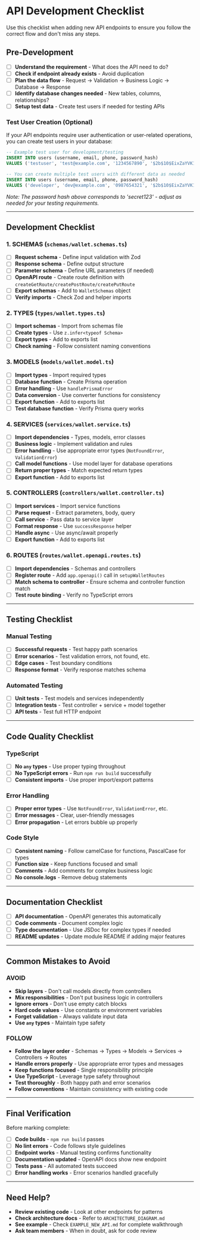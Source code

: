 # API Development Checklist

Use this checklist when adding new API endpoints to ensure you follow the correct flow and don't miss any steps.

## Pre-Development

- [ ] **Understand the requirement** - What does the API need to do?
- [ ] **Check if endpoint already exists** - Avoid duplication
- [ ] **Plan the data flow** - Request → Validation → Business Logic → Database → Response
- [ ] **Identify database changes needed** - New tables, columns, relationships?
- [ ] **Setup test data** - Create test users if needed for testing APIs

### Test User Creation (Optional)

If your API endpoints require user authentication or user-related operations, you can create test users in your database:

```sql
-- Example test user for development/testing
INSERT INTO users (username, email, phone, password_hash)
VALUES ('testuser', 'test@example.com', '1234567890', '$2b$10$EixZaYVK1fsbw1ZfbX3OXePaWxn96p36WQoeG6Lruj3vjPGga31lW');

-- You can create multiple test users with different data as needed
INSERT INTO users (username, email, phone, password_hash)
VALUES ('developer', 'dev@example.com', '0987654321', '$2b$10$EixZaYVK1fsbw1ZfbX3OXePaWxn96p36WQoeG6Lruj3vjPGga31lW');
```

_Note: The password hash above corresponds to 'secret123' - adjust as needed for your testing requirements._

---

## Development Checklist

### 1. SCHEMAS (`schemas/wallet.schemas.ts`)

- [ ] **Request schema** - Define input validation with Zod
- [ ] **Response schema** - Define output structure
- [ ] **Parameter schema** - Define URL parameters (if needed)
- [ ] **OpenAPI route** - Create route definition with `createGetRoute/createPostRoute/createPutRoute`
- [ ] **Export schemas** - Add to `WalletSchemas` object
- [ ] **Verify imports** - Check Zod and helper imports

### 2. TYPES (`types/wallet.types.ts`)

- [ ] **Import schemas** - Import from schemas file
- [ ] **Create types** - Use `z.infer<typeof Schema>`
- [ ] **Export types** - Add to exports list
- [ ] **Check naming** - Follow consistent naming conventions

### 3. MODELS (`models/wallet.model.ts`)

- [ ] **Import types** - Import required types
- [ ] **Database function** - Create Prisma operation
- [ ] **Error handling** - Use `handlePrismaError`
- [ ] **Data conversion** - Use converter functions for consistency
- [ ] **Export function** - Add to exports list
- [ ] **Test database function** - Verify Prisma query works

### 4. SERVICES (`services/wallet.service.ts`)

- [ ] **Import dependencies** - Types, models, error classes
- [ ] **Business logic** - Implement validation and rules
- [ ] **Error handling** - Use appropriate error types (`NotFoundError`, `ValidationError`)
- [ ] **Call model functions** - Use model layer for database operations
- [ ] **Return proper types** - Match expected return types
- [ ] **Export function** - Add to exports list

### 5. CONTROLLERS (`controllers/wallet.controller.ts`)

- [ ] **Import services** - Import service functions
- [ ] **Parse request** - Extract parameters, body, query
- [ ] **Call service** - Pass data to service layer
- [ ] **Format response** - Use `successResponse` helper
- [ ] **Handle async** - Use async/await properly
- [ ] **Export function** - Add to exports list

### 6. ROUTES (`routes/wallet.openapi.routes.ts`)

- [ ] **Import dependencies** - Schemas and controllers
- [ ] **Register route** - Add `app.openapi()` call in `setupWalletRoutes`
- [ ] **Match schema to controller** - Ensure schema and controller function match
- [ ] **Test route binding** - Verify no TypeScript errors

---

## Testing Checklist

### Manual Testing

- [ ] **Successful requests** - Test happy path scenarios
- [ ] **Error scenarios** - Test validation errors, not found, etc.
- [ ] **Edge cases** - Test boundary conditions
- [ ] **Response format** - Verify response matches schema

### Automated Testing

- [ ] **Unit tests** - Test models and services independently
- [ ] **Integration tests** - Test controller + service + model together
- [ ] **API tests** - Test full HTTP endpoint

---

## Code Quality Checklist

### TypeScript

- [ ] **No `any` types** - Use proper typing throughout
- [ ] **No TypeScript errors** - Run `npm run build` successfully
- [ ] **Consistent imports** - Use proper import/export patterns

### Error Handling

- [ ] **Proper error types** - Use `NotFoundError`, `ValidationError`, etc.
- [ ] **Error messages** - Clear, user-friendly messages
- [ ] **Error propagation** - Let errors bubble up properly

### Code Style

- [ ] **Consistent naming** - Follow camelCase for functions, PascalCase for types
- [ ] **Function size** - Keep functions focused and small
- [ ] **Comments** - Add comments for complex business logic
- [ ] **No console.logs** - Remove debug statements

---

## Documentation Checklist

- [ ] **API documentation** - OpenAPI generates this automatically
- [ ] **Code comments** - Document complex logic
- [ ] **Type documentation** - Use JSDoc for complex types if needed
- [ ] **README updates** - Update module README if adding major features

---

## Common Mistakes to Avoid

### AVOID

- **Skip layers** - Don't call models directly from controllers
- **Mix responsibilities** - Don't put business logic in controllers
- **Ignore errors** - Don't use empty catch blocks
- **Hard code values** - Use constants or environment variables
- **Forget validation** - Always validate input data
- **Use `any` types** - Maintain type safety

### FOLLOW

- **Follow the layer order** - Schemas → Types → Models → Services → Controllers → Routes
- **Handle errors properly** - Use appropriate error types and messages
- **Keep functions focused** - Single responsibility principle
- **Use TypeScript** - Leverage type safety throughout
- **Test thoroughly** - Both happy path and error scenarios
- **Follow conventions** - Maintain consistency with existing code

---

## Final Verification

Before marking complete:

- [ ] **Code builds** - `npm run build` passes
- [ ] **No lint errors** - Code follows style guidelines
- [ ] **Endpoint works** - Manual testing confirms functionality
- [ ] **Documentation updated** - OpenAPI docs show new endpoint
- [ ] **Tests pass** - All automated tests succeed
- [ ] **Error handling works** - Error scenarios handled gracefully

---

## Need Help?

- **Review existing code** - Look at other endpoints for patterns
- **Check architecture docs** - Refer to `ARCHITECTURE_DIAGRAM.md`
- **See example** - Check `EXAMPLE_NEW_API.md` for complete walkthrough
- **Ask team members** - When in doubt, ask for code review
